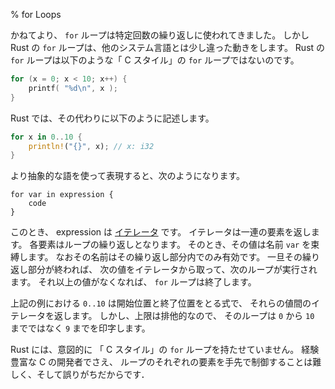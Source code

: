 % for Loops

かねてより、 `for` ループは特定回数の繰り返しに使われてきました。
しかし Rust の `for` ループは、他のシステム言語とは少し違った動きをします。
Rust の `for` ループは以下のような「 C スタイル」の `for` ループではないのです。

```c
for (x = 0; x < 10; x++) {
    printf( "%d\n", x );
}
```

Rust では、その代わりに以下のように記述します。

```rust
for x in 0..10 {
    println!("{}", x); // x: i32
}
```

より抽象的な語を使って表現すると、次のようになります。

```ignore
for var in expression {
    code
}
```

このとき、 expression は [イテレータ][iterator] です。
イテレータは一連の要素を返します。
各要素はループの繰り返しとなります。
そのとき、その値は名前 `var` を束縛します。
なおその名前はその繰り返し部分内でのみ有効です。
一旦その繰り返し部分が終われば、
次の値をイテレータから取って、次のループが実行されます。
それ以上の値がなくなれば、 `for` ループは終了します。

[iterator]: iterators.html

上記の例における `0..10` は開始位置と終了位置をとる式で、
それらの値間のイテレータを返します。
しかし、上限は排他的なので、
そのループは `0` から `10` までではなく `9` までを印字します。

Rust には、意図的に 「 C スタイル」の `for` ループを持たせていません。
経験豊富な C の開発者でさえ、
ループのそれぞれの要素を手先で制御することは難しく、そして誤りがちだからです．
